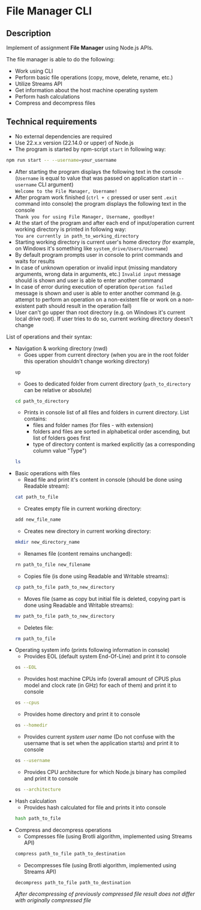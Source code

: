 # File Manager CLI

## Description

Implement of assignment **File Manager** using Node.js APIs.

The file manager is able to do the following:

- Work using CLI
- Perform basic file operations (copy, move, delete, rename, etc.)
- Utilize Streams API
- Get information about the host machine operating system
- Perform hash calculations
- Compress and decompress files

## Technical requirements

- No external dependencies are required
- Use 22.x.x version (22.14.0 or upper) of Node.js
- The program is started by npm-script `start` in following way:
```bash
npm run start -- --username=your_username
```
- After starting the program displays the following text in the console (`Username` is equal to value that was passed on application start in `--username` CLI argument)  
`Welcome to the File Manager, Username!`  
- After program work finished (`ctrl + c` pressed or user sent `.exit` command into console) the program displays the following text in the console  
`Thank you for using File Manager, Username, goodbye!`  
- At the start of the program and after each end of input/operation current working directory is printed in following way:  
`You are currently in path_to_working_directory`  
- Starting working directory is current user's home directory (for example, on Windows it's something like `system_drive/Users/Username`)
- By default program prompts user in console to print commands and waits for results  
- In case of unknown operation or invalid input (missing mandatory arguments, wrong data in arguments, etc.) `Invalid input` message should is shown and user is able to enter another command
- In case of error during execution of operation `Operation failed` message is shown and user is able to enter another command (e.g. attempt to perform an operation on a non-existent file or work on a non-existent path should result in the operation fail)
- User can't go upper than root directory (e.g. on Windows it's current local drive root). If user tries to do so, current working directory doesn't change  

List of operations and their syntax:
- Navigation & working directory (nwd)
    - Goes upper from current directory (when you are in the root folder this operation shouldn't change working directory)  
    ```bash
    up
    ```
    - Goes to dedicated folder from current directory (`path_to_directory` can be relative or absolute)
    ```bash
    cd path_to_directory
    ```
    - Prints in console list of all files and folders in current directory. List contains:
        - files and folder names (for files - with extension)
        - folders and files are sorted in alphabetical order ascending, but list of folders goes first
        - type of directory content is marked explicitly (as a corresponding column value "Type")
    ```bash
    ls
    ```
- Basic operations with files
    - Read file and print it's content in console (should be done using Readable stream): 
    ```bash
    cat path_to_file
    ```
    - Creates empty file in current working directory: 
    ```bash
    add new_file_name
    ```
    - Creates new directory in current working directory: 
    ```bash
    mkdir new_directory_name
    ```
    - Renames file (content remains unchanged): 
    ```bash
    rn path_to_file new_filename
    ```
    - Copies file (is done using Readable and Writable streams): 
    ```bash
    cp path_to_file path_to_new_directory
    ```
    - Moves file (same as copy but initial file is deleted, copying part is done using Readable and Writable streams): 
    ```bash
    mv path_to_file path_to_new_directory
    ```
    - Deletes file: 
    ```bash
    rm path_to_file
    ```
- Operating system info (prints following information in console)
    - Provides EOL (default system End-Of-Line) and print it to console  
    ```bash
    os --EOL
    ```
    - Provides host machine CPUs info (overall amount of CPUS plus model and clock rate (in GHz) for each of them) and print it to console  
    ```bash
    os --cpus
    ```
    - Provides home directory and print it to console  
    ```bash
    os --homedir
    ```
    - Provides current *system user name* (Do not confuse with the username that is set when the application starts) and print it to console  
    ```bash
    os --username
    ```
    - Provides CPU architecture for which Node.js binary has compiled and print it to console  
    ```bash
    os --architecture
    ```
- Hash calculation  
    - Provides hash calculated for file and prints it into console  
    ```bash
    hash path_to_file
    ```
- Compress and decompress operations  
    - Compresses file (using Brotli algorithm, implemented using Streams API)  
    ```bash
    compress path_to_file path_to_destination
    ```
    - Decompresses file (using Brotli algorithm, implemented using Streams API)  
    ```bash
    decompress path_to_file path_to_destination
    ```  
    *After decompressing of previously compressed file result does not differ with originally compressed file*
    